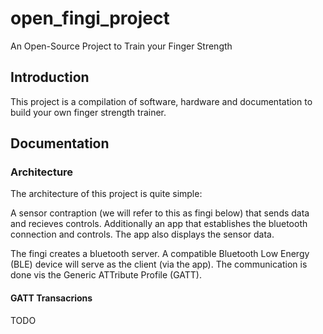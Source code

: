 # open_fingi_project
An Open-Source Project to Train your Finger Strength

## Introduction

This project is a compilation of software, hardware and documentation to build your own finger strength trainer.

## Documentation

### Architecture

The architecture of this project is quite simple:

A sensor contraption (we will refer to this as fingi below) that sends data and recieves controls. Additionally an app that establishes the bluetooth connection and controls. The app also displays the sensor data.

The fingi creates a bluetooth server. A compatible Bluetooth Low Energy  (BLE) device will serve as the client (via the app). The communication is done vis the Generic ATTribute Profile (GATT).

#### GATT Transacrions

TODO

